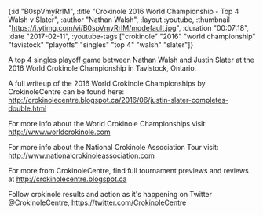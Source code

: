 {:id "B0spVmyRrlM",
 :title "Crokinole 2016 World Championship - Top 4 Walsh v Slater",
 :author "Nathan Walsh",
 :layout :youtube,
 :thumbnail "https://i.ytimg.com/vi/B0spVmyRrlM/mqdefault.jpg",
 :duration "00:07:18",
 :date "2017-02-11",
 :youtube-tags
 ["crokinole"
  "2016"
  "world championship"
  "tavistock"
  "playoffs"
  "singles"
  "top 4"
  "walsh"
  "slater"]}


A top 4 singles playoff game between Nathan Walsh and Justin Slater at the 2016 World Crokinole Championship in Tavistock, Ontario.

A full writeup of the 2016 World Crokinole Championships by CrokinoleCentre can be found here: http://crokinolecentre.blogspot.ca/2016/06/justin-slater-completes-double.html

For more info about the World Crokinole Championships visit: http://www.worldcrokinole.com

For more info about the National Crokinole Association Tour visit: http://www.nationalcrokinoleassociation.com

For more from CrokinoleCentre, find full tournament previews and reviews at http://crokinolecentre.blogspot.ca

Follow crokinole results and action as it's happening on Twitter @CrokinoleCentre, https://twitter.com/CrokinoleCentre
